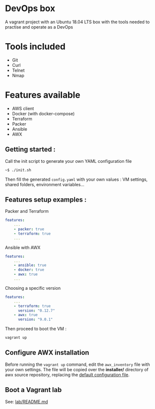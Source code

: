 # DevOps box
A vagrant project with an Ubuntu 18.04 LTS box with the tools needed to practise and operate as a DevOps

# Tools included
* Git
* Curl
* Telnet
* Nmap

# Features available
* AWS client
* Docker (with docker-compose)
* Terraform
* Packer
* Ansible
* AWX

## Getting started :
Call the init script to generate your own YAML configuration file
```bash
~$ ./init.sh
```

Then fill the generated `config.yaml` with your own values : VM settings, shared folders, environment variables...

## Features setup examples :
Packer and Terraform 
```yml
features:
    ...
    - packer: true
    - terraform: true
    ...
```

Ansible with AWX 
```yml
features:
    ...
    - ansible: true
    - docker: true
    - awx: true
    ...
```

Choosing a specific version
```yml
features:
    ...
    - terraform: true
      version: "0.12.7"
    - awx: true
      version: "9.0.1"
```

Then proceed to boot the VM :
```bash
vagrant up
```

## Configure AWX installation
Before running the `vagrant up` command, edit the `awx_inventory` file with your own settings. The file will be copied over the **installer/** directory of awx source repository, replacing the [default configuration file](https://github.com/ansible/awx/blob/devel/installer/inventory).

## Boot a Vagrant lab
See: [lab/README.md](./lab/README.md)